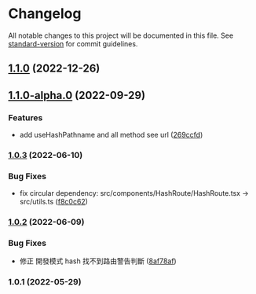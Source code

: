 # Changelog

All notable changes to this project will be documented in this file. See [standard-version](https://github.com/conventional-changelog/standard-version) for commit guidelines.

## [1.1.0](https://github.com/imagine10255/bear-react-router-hash/compare/v1.1.0-alpha.0...v1.1.0) (2022-12-26)

## [1.1.0-alpha.0](https://github.com/imagine10255/bear-react-router-hash/compare/v1.0.3...v1.1.0-alpha.0) (2022-09-29)


### Features

* add useHashPathname and all method see url ([269ccfd](https://github.com/imagine10255/bear-react-router-hash/commit/269ccfdbda4674a6ec78145bbc3b6fd0815590a0))

### [1.0.3](https://github.com/imagine10255/bear-react-router-hash/compare/v1.0.2...v1.0.3) (2022-06-10)


### Bug Fixes

* fix circular dependency: src/components/HashRoute/HashRoute.tsx -> src/utils.ts ([f8c0c62](https://github.com/imagine10255/bear-react-router-hash/commit/f8c0c62e1837694075cda628a88b83814c891db7))

### [1.0.2](https://github.com/imagine10255/bear-react-router-hash/compare/v1.0.1...v1.0.2) (2022-06-09)


### Bug Fixes

* 修正 開發模式 hash 找不到路由警告判斷 ([8af78af](https://github.com/imagine10255/bear-react-router-hash/commit/8af78af9459938f3dc197c3cc59f862996b1ccda))

### 1.0.1 (2022-05-29)
